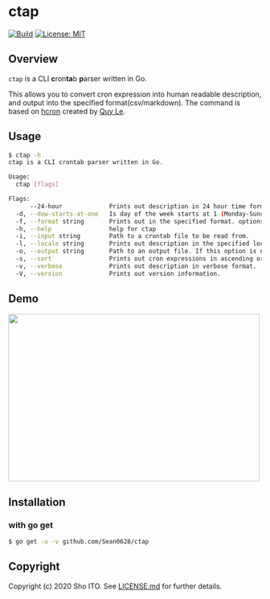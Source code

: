 # ctap
[![Build](https://github.com/Sean0628/ctap/workflows/Build/badge.svg)](https://github.com/Sean0628/ctap/actions?query=workflow%3ABuild?branch=main)
[![License: MIT](https://img.shields.io/badge/License-MIT-yellow.svg)](https://github.com/Sean0628/ctap/blob/main/LICENSE.md)

## Overview
`ctap` is a CLI **c**ron**ta**b **p**arser written in Go.

This allows you to convert cron expression into human readable description, and output into the specified format(csv/markdown).
The command is based on [hcron](https://github.com/lnquy/cron#hcron) created by [Quy Le](https://github.com/lnquy).

## Usage
```sh
$ ctap -h
ctap is a CLI crontab parser written in Go.

Usage:
  ctap [flags]

Flags:
      --24-hour             Prints out description in 24 hour time format.
  -d, --dow-starts-at-one   Is day of the week starts at 1 (Monday-Sunday: 1-7).
  -f, --format string       Prints out in the specified format. options: csv, markdown
  -h, --help                help for ctap
  -i, --input string        Path to a crontab file to be read from.
  -l, --locale string       Prints out description in the specified locale. (default "en")
  -o, --output string       Path to an output file. If this option is not set, the results are printed out to standard output.
  -s, --sort                Prints out cron expressions in ascending order.
  -v, --verbose             Prints out description in verbose format.
  -V, --version             Prints out version information.
```

## Demo
<img src="https://user-images.githubusercontent.com/35167423/97780476-4a5dc300-1bc8-11eb-9708-293095a5b5fd.gif" width="500" height="333"/>

## Installation
### with go get
```sh
$ go get -u -v github.com/Sean0628/ctap
```

## Copyright
Copyright (c) 2020 Sho ITO. See [LICENSE.md](https://github.com/Sean0628/ctap/blob/main/LICENSE.md) for further details.
